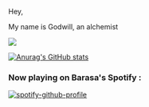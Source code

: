 Hey,

My name is Godwill, an alchemist 

![](https://komarev.com/ghpvc/?username=godwillcodes)

[![Anurag's GitHub stats](https://github-readme-stats.vercel.app/api?username=godwillcodes&show_icons=true&theme=graywhite)](https://github.com/anuraghazra/github-readme-stats)

### Now playing on Barasa's Spotify  :

[![spotify-github-profile](https://spotify-github-profile.vercel.app/api/view?uid=31mbpdcvphm4dbzu3pq7d4slczjq&cover_image=true&theme=novatorem&bar_color=53b14f&bar_color_cover=false)](https://spotify-github-profile.vercel.app/api/view?uid=31mbpdcvphm4dbzu3pq7d4slczjq&redirect=true)
